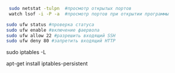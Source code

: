 
```bash
 sudo netstat -tulpn  #просмотр открытых портов
 watch lsof -i -P -a  #просмотр портов при открытии программы
```

```bash
sudo ufw status #проверка статуса
sudo ufw enable #включение фаервола
sudo ufw allow 22 #разрешить входящий SSH
sudo ufw deny 80 #запретить входящий HTTP
```

sudo iptables -L

apt-get install iptables-persistent
